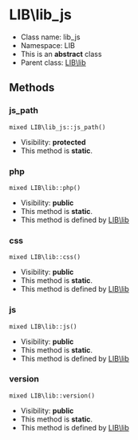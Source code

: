 LIB\lib_js
===============






* Class name: lib_js
* Namespace: LIB
* This is an **abstract** class
* Parent class: [LIB\lib](LIB-lib.md)







Methods
-------


### js_path

    mixed LIB\lib_js::js_path()





* Visibility: **protected**
* This method is **static**.




### php

    mixed LIB\lib::php()





* Visibility: **public**
* This method is **static**.
* This method is defined by [LIB\lib](LIB-lib.md)




### css

    mixed LIB\lib::css()





* Visibility: **public**
* This method is **static**.
* This method is defined by [LIB\lib](LIB-lib.md)




### js

    mixed LIB\lib::js()





* Visibility: **public**
* This method is **static**.
* This method is defined by [LIB\lib](LIB-lib.md)




### version

    mixed LIB\lib::version()





* Visibility: **public**
* This method is **static**.
* This method is defined by [LIB\lib](LIB-lib.md)



